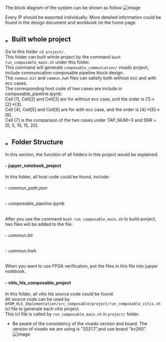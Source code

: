 The block diagram of the system can be shown as follow
![image](https://user-images.githubusercontent.com/102524142/215822546-b3cc1d43-0e37-4f88-8b64-234bfb326c5b.png)

Every IP should be exported individually.
More detailed information could be found in the design document and workbook on the home page.

## 。Built whole project
Go to this folder `cd project/`.  
This folder can built whole project by the command `bash run_composable_main.sh` under this folder.  
This command will generate `composable_communcation/` vivado project, include communcation composable pipeline block design.  
The `commun.bit` and `commun.hwh` files can satisfy both without ecc and with ecc cases.  
The corresponding host code of two cases are include in composable_pipeline.ipynb.  
Cell [1], Cell[2] and Cell[3] are for without ecc case, and the order is [1]->[2]->[3].  
Cell [4], Cell[5] and Cell[6] are for with ecc case, and the order is [4]->[5]->[6].  
Cell [7] is the comparison of the two cases under TAP_NUM=3 and SNR = [0, 5, 10, 15, 20].  

## 。Folder Structure
In this section, the function of all folders in this project would be explained.
#### - jupyer_notebook_project
In this folder, all host code could be found, include:
###### - commun_path.json
###### - composable_pipeline.ipynb
After you use the command `bash run_composable_main.sh` to build porject, two files will be added to the file:
###### - commun.bit
###### - commun.hwh
When you want to use FPGA verification, put the files in this file into jupyer notebook.  

#### - vitis_hls_composable_project
In this folder, all vitis hls source code could be found.  
All source code can be used by `OFDM_HLS_Implementation/src_composable/project/run_composable_vitis.sh` tcl file to generate each vitis project.  
This tcl file is called by `run_composable_main.sh` in `project/` folder. 



- Be aware of the consistency of the vivado version and board. 
The version of vivado we are using is "2021.1",and use board "kv260".
![image](https://user-images.githubusercontent.com/102540321/218909422-b9c85355-c4ff-429c-96e6-6094b1cf5fb1.png)



